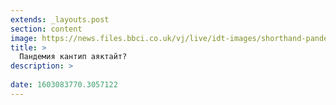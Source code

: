 ```yaml
--- 
extends: _layouts.post 
section: content 
image: https://news.files.bbci.co.uk/vj/live/idt-images/shorthand-pandemics_timeline/header_976x549_qq0bm.jpg 
title: > 
  Пандемия кантип аяктайт? 
description: > 
   
date: 1603083770.3057122 
--- 
```

